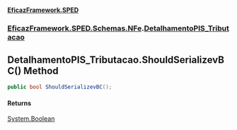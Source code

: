 #### [EficazFramework.SPED](EficazFrameworkSPED.md 'EficazFramework SPED')
### [EficazFramework.SPED.Schemas.NFe](EficazFramework.SPED.Schemas.NFe.md 'EficazFramework.SPED.Schemas.NFe').[DetalhamentoPIS_Tributacao](EficazFramework.SPED.Schemas.NFe/DetalhamentoPIS_Tributacao.md 'EficazFramework.SPED.Schemas.NFe.DetalhamentoPIS_Tributacao')

## DetalhamentoPIS_Tributacao.ShouldSerializevBC() Method

```csharp
public bool ShouldSerializevBC();
```

#### Returns
[System.Boolean](https://docs.microsoft.com/en-us/dotnet/api/System.Boolean 'System.Boolean')